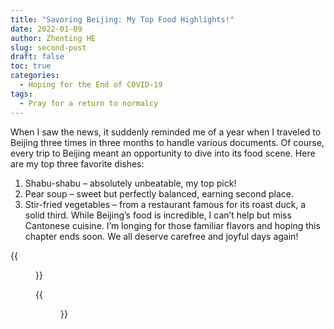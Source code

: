 ```yaml
---
title: "Savoring Beijing: My Top Food Highlights!"
date: 2022-01-09
author: Zhenting HE
slug: second-post
draft: false
toc: true
categories:
  - Hoping for the End of COVID-19
tags:
  - Pray for a return to normalcy
---
```

When I saw the news, it suddenly reminded me of a year when I traveled to Beijing three times in three months to handle various documents. Of course, every trip to Beijing meant an opportunity to dive into its food scene. Here are my top three favorite dishes:

1. Shabu-shabu – absolutely unbeatable, my top pick!
2. Pear soup – sweet but perfectly balanced, earning second place.
3. Stir-fried vegetables – from a restaurant famous for its roast duck, a solid third.
While Beijing’s food is incredible, I can’t help but miss Cantonese cuisine. I’m longing for those familiar flavors and hoping this chapter ends soon. We all deserve carefree and joyful days again!

{{<figure src="/images/Beijing food-01.jpg" title="Beijing Food Map 1, including shabu-shabu, roast duck, lo mein, small hanging pear soup, fried noodles, bean curd dumplings, rice noodles, fried eggs, cold skin" width="720">}}

{{<figure src="/images/Beijing food-02.jpg" title="Beijing Food Map 2, including fried hechibanko, dan dan noodles, wontons, grilled cold noodles, boiled language, Japanese restaurants in hutongs and Osaka cuisine in Liangmaqiao" width="720">}}